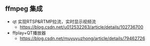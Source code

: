 ## ffmpeg 集成
- qt 实现RTSP&RTMP拉流，实时显示视频流
	- https://blog.csdn.net/u012532263/article/details/102736700
- ffplay+QT播放器
	- https://blog.csdn.net/muyuyuzhong/article/details/79462726